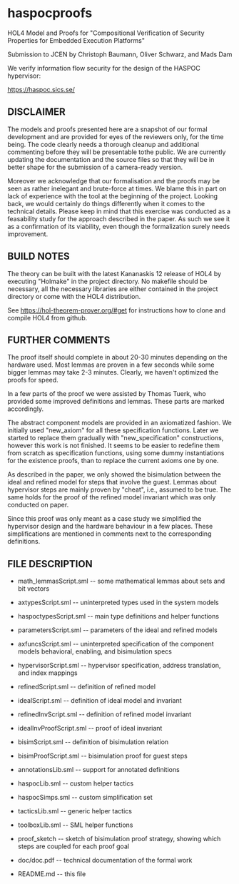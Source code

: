 # haspocproofs

HOL4 Model and Proofs for "Compositional Verification of Security Properties for
Embedded Execution Platforms"

Submission to JCEN by Christoph Baumann, Oliver Schwarz, and Mads Dam

We verify information flow security for the design of the HASPOC hypervisor:

https://haspoc.sics.se/

## DISCLAIMER

The models and proofs presented here are a snapshot of our formal development
and are provided for eyes of the reviewers only, for the time being. The code
clearly needs a thorough cleanup and additional commenting before they will be
presentable tothe public. We are currently updating the documentation and the
source files so that they will be in better shape for the submission of a
camera-ready version.

Moreover we acknowledge that our formalisation and the proofs may be seen as
rather inelegant and brute-force at times. We blame this in part on lack of
experience with the tool at the beginning of the project. Looking back, we would
certainly do things differently when it comes to the technical details. Please
keep in mind that this exercise was conducted as a feasability study for the
approach described in the paper. As such we see it as a confirmation of its
viability, even though the formalization surely needs improvement.

## BUILD NOTES

The theory can be built with the latest Kananaskis 12 release of HOL4 by
executing "Holmake" in the project directory. No makefile should be necessary,
all the necessary libraries are either contained in the project directory or
come with the HOL4 distribution.

See https://hol-theorem-prover.org/#get for instructions how to clone and
compile HOL4 from github.

## FURTHER COMMENTS

The proof itself should complete in about 20-30 minutes depending on the
hardware used. Most lemmas are proven in a few seconds while some bigger lemmas
may take 2-3 minutes. Clearly, we haven't optimized the proofs for speed.

In a few parts of the proof we were assisted by Thomas Tuerk, who provided some
improved definitions and lemmas. These parts are marked accordingly.

The abstract component models are provided in an axiomatized fashion. We
initially used "new_axiom" for all these specification functions. Later we
started to replace them gradually with "new_specification" constructions,
however this work is not finished. It seems to be easier to redefine them from
scratch as specification functions, using some dummy instantiations for the
existence proofs, than to replace the current axioms one by one.

As described in the paper, we only showed the bisimulation between the ideal and
refined model for steps that involve the guest. Lemmas about hypervisor steps
are mainly proven by "cheat", i.e., assumed to be true. The same holds for the
proof of the refined model invariant which was only conducted on paper.

Since this proof was only meant as a case study we simplified the hypervisor
design and the hardware behaviour in a few places. These simplifications are
mentioned in comments next to the corresponding definitions.

## FILE DESCRIPTION

* math_lemmasScript.sml   -- some mathematical lemmas about sets and bit vectors

* axtypesScript.sml       -- uninterpreted types used in the system models

* haspoctypesScript.sml   -- main type definitions and helper functions

* parametersScript.sml    -- parameters of the ideal and refined models

* axfuncsScript.sml       -- uninterpreted specification of the component models
  			     behavioral, enabling, and bisimulation specs
		         
* hypervisorScript.sml    -- hypervisor specification, address translation, 
                             and index mappings
		         
* refinedScript.sml       -- definition of refined model
		         
* idealScript.sml	  -- definition of ideal model and invariant
		         
* refinedInvScript.sml    -- definition of refined model invariant

* idealInvProofScript.sml -- proof of ideal invariant

* bisimScript.sml         -- definition of bisimulation relation

* bisimProofScript.sml    -- bisimulation proof for guest steps

* annotationsLib.sml      -- support for annotated definitions

* haspocLib.sml           -- custom helper tactics

* haspocSimps.sml         -- custom simplification set

* tacticsLib.sml          -- generic helper tactics

* toolboxLib.sml		-- SML helper functions

* proof_sketch            -- sketch of bisimulation proof strategy, 
	 		     showing which steps are coupled for each proof goal

* doc/doc.pdf		  -- technical documentation of the formal work

* README.md		  -- this file

